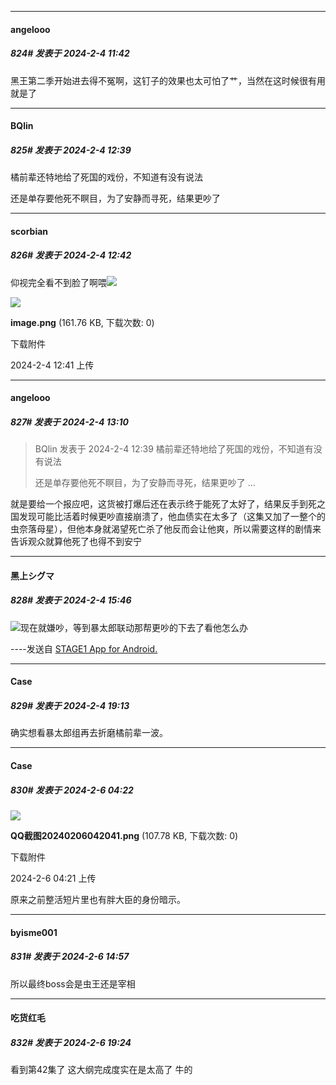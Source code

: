 
*****

####  angelooo  
##### 824#       发表于 2024-2-4 11:42

黑王第二季开始进去得不冤啊，这钉子的效果也太可怕了艹，当然在这时候很有用就是了


*****

####  BQlin  
##### 825#       发表于 2024-2-4 12:39

橘前辈还特地给了死国的戏份，不知道有没有说法

还是单存要他死不瞑目，为了安静而寻死，结果更吵了

*****

####  scorbian  
##### 826#       发表于 2024-2-4 12:42

仰视完全看不到脸了啊喂<img src="https://static.saraba1st.com/image/smiley/face2017/067.png" referrerpolicy="no-referrer">

<img src="https://img.saraba1st.com/forum/202402/04/124145ehxmbbpwwqiqxi22.png" referrerpolicy="no-referrer">

<strong>image.png</strong> (161.76 KB, 下载次数: 0)

下载附件

2024-2-4 12:41 上传


*****

####  angelooo  
##### 827#       发表于 2024-2-4 13:10

<blockquote>BQlin 发表于 2024-2-4 12:39
橘前辈还特地给了死国的戏份，不知道有没有说法

还是单存要他死不瞑目，为了安静而寻死，结果更吵了 ...</blockquote>
就是要给一个报应吧，这货被打爆后还在表示终于能死了太好了，结果反手到死之国发现可能比活着时候更吵直接崩溃了，他血债实在太多了（这集又加了一整个的虫奈落母星），但他本身就渴望死亡杀了他反而会让他爽，所以需要这样的剧情来告诉观众就算他死了也得不到安宁


*****

####  黑上シグマ  
##### 828#       发表于 2024-2-4 15:46

<img src="https://static.saraba1st.com/image/smiley/face2017/067.png" referrerpolicy="no-referrer">现在就嫌吵，等到暴太郎联动那帮更吵的下去了看他怎么办

----发送自 [STAGE1 App for Android.](http://stage1.5j4m.com/?1.37)


*****

####  Case  
##### 829#       发表于 2024-2-4 19:13

确实想看暴太郎组再去折磨橘前辈一波。


*****

####  Case  
##### 830#       发表于 2024-2-6 04:22

<img src="https://img.saraba1st.com/forum/202402/06/042148bmpbu2psr3pkkl00.png" referrerpolicy="no-referrer">

<strong>QQ截图20240206042041.png</strong> (107.78 KB, 下载次数: 0)

下载附件

2024-2-6 04:21 上传

原来之前整活短片里也有胖大臣的身份暗示。


*****

####  byisme001  
##### 831#       发表于 2024-2-6 14:57

所以最终boss会是虫王还是宰相


*****

####  吃货红毛  
##### 832#       发表于 2024-2-6 19:24

看到第42集了 这大纲完成度实在是太高了 牛的

